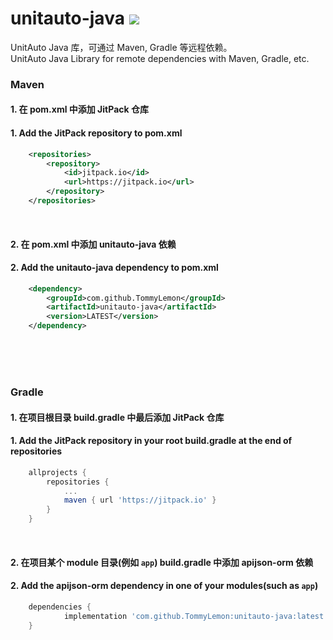 # unitauto-java  [![](https://jitpack.io/v/TommyLemon/unitauto-java.svg)](https://jitpack.io/#TommyLemon/apijson-orm)
UnitAuto Java 库，可通过 Maven, Gradle 等远程依赖。<br />
UnitAuto Java Library for remote dependencies with Maven, Gradle, etc.

### Maven
#### 1. 在 pom.xml 中添加 JitPack 仓库
#### 1. Add the JitPack repository to pom.xml
```xml
	<repositories>
		<repository>
		    <id>jitpack.io</id>
		    <url>https://jitpack.io</url>
		</repository>
	</repositories>
```
<br />

#### 2. 在 pom.xml 中添加 unitauto-java 依赖
#### 2. Add the unitauto-java dependency to pom.xml
```xml
	<dependency>
	    <groupId>com.github.TommyLemon</groupId>
	    <artifactId>unitauto-java</artifactId>
	    <version>LATEST</version>
	</dependency>
```

<br />
<br />
<br />

### Gradle
#### 1. 在项目根目录 build.gradle 中最后添加 JitPack 仓库
#### 1. Add the JitPack repository in your root build.gradle at the end of repositories
```gradle
	allprojects {
		repositories {
			...
			maven { url 'https://jitpack.io' }
		}
	}
```
<br />

#### 2. 在项目某个 module 目录(例如 `app`) build.gradle 中添加 apijson-orm 依赖
#### 2. Add the apijson-orm dependency in one of your modules(such as `app`)
```gradle
	dependencies {
	        implementation 'com.github.TommyLemon:unitauto-java:latest'
	}
```
